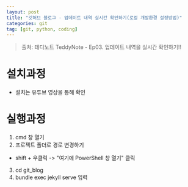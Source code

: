 ```yaml
---
layout: post
title: "깃허브 블로그 - 업데이트 내역 실시간 확인하기(로컬 개발환경 설정방법)"
categories: git
tag: [git, python, coding]
---
```


> 출처: 테디노트 TeddyNote - Ep03. 업데이트 내역을 실시간 확인하기!!

# 설치과정

- 설치는 유튜브 영상을 통해 확인

# 실행과정

1. cmd 창 열기
2. 프로젝트 폴더로 경로 변경하기

- shift + 우클릭 -> "여기에 PowerShell 창 열기" 클릭

3. cd git_blog
4. bundle exec jekyll serve 입력
